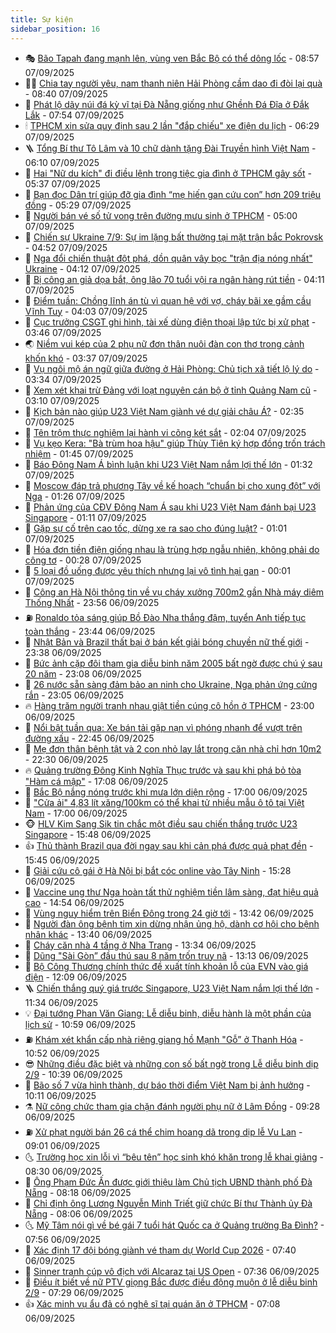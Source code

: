 ```yaml
---
title: Sự kiện
sidebar_position: 16
---
```


<!-- dantri-su-kien:START -->
- 🎭 [Bão Tapah đang mạnh lên, vùng ven Bắc Bộ có thể dông lốc](https://dantri.com.vn/ban-doc/bao-tapah-dang-manh-len-vung-ven-bac-bo-co-the-dong-loc-20250907154428784.htm) - 08:57 07/09/2025
- 👨‍🏫 [Chia tay người yêu, nam thanh niên Hải Phòng cầm dao đi đòi lại quà](https://dantri.com.vn/phap-luat/chia-tay-nguoi-yeu-nam-thanh-nien-hai-phong-cam-dao-di-doi-lai-qua-20250907153340084.htm) - 08:40 07/09/2025
- 🌮 [Phát lộ dãy núi đá kỳ vĩ tại Đà Nẵng giống như Ghềnh Đá Đĩa ở Đắk Lắk](https://dantri.com.vn/du-lich/phat-lo-day-nui-da-ky-vi-tai-da-nang-giong-nhu-ghenh-da-dia-o-dak-lak-20250907112922565.htm) - 07:54 07/09/2025
- 🕯 [TPHCM xin sửa quy định sau 2 lần &quot;đắp chiếu&quot; xe điện du lịch](https://dantri.com.vn/thoi-su/tphcm-xin-sua-quy-dinh-sau-2-lan-dap-chieu-xe-dien-du-lich-20250907121843111.htm) - 06:29 07/09/2025
- 🪜 [Tổng Bí thư Tô Lâm và 10 chữ dành tặng Đài Truyền hình Việt Nam](https://dantri.com.vn/thoi-su/tong-bi-thu-to-lam-va-10-chu-danh-tang-dai-truyen-hinh-viet-nam-20250907131011981.htm) - 06:10 07/09/2025
- 🐘 [Hai &quot;Nữ du kích&quot; đi điều lệnh trong tiệc gia đình ở TPHCM gây sốt](https://dantri.com.vn/doi-song/hai-nu-du-kich-di-dieu-lenh-trong-tiec-gia-dinh-o-tphcm-gay-sot-20250907122259398.htm) - 05:37 07/09/2025
- 🤔 [Bạn đọc Dân trí giúp đỡ gia đình “mẹ hiến gan cứu con” hơn 209 triệu đồng](https://dantri.com.vn/tam-long-nhan-ai/ban-doc-dan-tri-giup-do-gia-dinh-me-hien-gan-cuu-con-hon-209-trieu-dong-20250906211418782.htm) - 05:29 07/09/2025
- 🧠 [Người bán vé số tử vong trên đường mưu sinh ở TPHCM](https://dantri.com.vn/thoi-su/nguoi-ban-ve-so-tu-vong-tren-duong-muu-sinh-o-tphcm-20250907094824508.htm) - 05:00 07/09/2025
- 📝 [Chiến sự Ukraine 7/9: Sự im lặng bất thường tại mặt trận bắc Pokrovsk](https://dantri.com.vn/the-gioi/chien-su-ukraine-79-su-im-lang-bat-thuong-tai-mat-tran-bac-pokrovsk-20250907114603278.htm) - 04:52 07/09/2025
- 🦏 [Nga đổi chiến thuật đột phá, dồn quân vây bọc &quot;trận địa nóng nhất&quot; Ukraine](https://dantri.com.vn/the-gioi/nga-doi-chien-thuat-dot-pha-don-quan-vay-boc-tran-dia-nong-nhat-ukraine-20250907110843217.htm) - 04:12 07/09/2025
- 🥰 [Bị công an giả dọa bắt, ông lão 70 tuổi vội ra ngân hàng rút tiền](https://dantri.com.vn/phap-luat/bi-cong-an-gia-doa-bat-ong-lao-70-tuoi-voi-ra-ngan-hang-rut-tien-20250907105401141.htm) - 04:11 07/09/2025
- 🤗 [Điểm tuần: Chồng lĩnh án tù vì quan hệ với vợ, cháy bãi xe gầm cầu Vĩnh Tuy](https://dantri.com.vn/ban-doc/diem-tuan-chong-linh-an-tu-vi-quan-he-voi-vo-chay-bai-xe-gam-cau-vinh-tuy-20250906235509487.htm) - 04:03 07/09/2025
- 🌈 [Cục trưởng CSGT ghi hình, tài xế dùng điện thoại lập tức bị xử phạt](https://dantri.com.vn/thoi-su/cuc-truong-csgt-ghi-hinh-tai-xe-dung-dien-thoai-lap-tuc-bi-xu-phat-20250907103411154.htm) - 03:46 07/09/2025
- 🌏 [Niềm vui kép của 2 phụ nữ đơn thân nuôi đàn con thơ trong cảnh khốn khó](https://dantri.com.vn/tam-long-nhan-ai/niem-vui-kep-cua-2-phu-nu-don-than-nuoi-dan-con-tho-trong-canh-khon-kho-20250906232421173.htm) - 03:37 07/09/2025
- 💄 [Vụ ngôi mộ án ngữ giữa đường ở Hải Phòng: Chủ tịch xã tiết lộ lý do](https://dantri.com.vn/thoi-su/vu-ngoi-mo-an-ngu-giua-duong-o-hai-phong-chu-tich-xa-tiet-lo-ly-do-20250907101445260.htm) - 03:34 07/09/2025
- 👺 [Xem xét khai trừ Đảng với loạt nguyên cán bộ ở tỉnh Quảng Nam cũ](https://dantri.com.vn/thoi-su/xem-xet-khai-tru-dang-voi-loat-nguyen-can-bo-o-tinh-quang-nam-cu-20250907100118189.htm) - 03:10 07/09/2025
- 👹 [Kịch bản nào giúp U23 Việt Nam giành vé dự giải châu Á?](https://dantri.com.vn/the-thao/kich-ban-nao-giup-u23-viet-nam-gianh-ve-du-giai-chau-a-20250907092423643.htm) - 02:35 07/09/2025
- 🌊 [Tên trộm thực nghiệm lại hành vi cõng két sắt](https://dantri.com.vn/phap-luat/ten-trom-thuc-nghiem-lai-hanh-vi-cong-ket-sat-20250907085257051.htm) - 02:04 07/09/2025
- 🤠 [Vụ kẹo Kera: &quot;Bà trùm hoa hậu&quot; giúp Thùy Tiên ký hợp đồng trốn trách nhiệm](https://dantri.com.vn/phap-luat/vu-keo-kera-ba-trum-hoa-hau-giup-thuy-tien-ky-hop-dong-tron-trach-nhiem-20250906235001193.htm) - 01:45 07/09/2025
- 🎊 [Báo Đông Nam Á bình luận khi U23 Việt Nam nắm lợi thế lớn](https://dantri.com.vn/the-thao/bao-dong-nam-a-binh-luan-khi-u23-viet-nam-nam-loi-the-lon-20250907082257565.htm) - 01:32 07/09/2025
- 🐘 [Moscow đáp trả phương Tây về kế hoạch “chuẩn bị cho xung đột” với Nga](https://dantri.com.vn/the-gioi/moscow-dap-tra-phuong-tay-ve-ke-hoach-chuan-bi-cho-xung-dot-voi-nga-20250907082219153.htm) - 01:26 07/09/2025
- 💂 [Phản ứng của CĐV Đông Nam Á sau khi U23 Việt Nam đánh bại U23 Singapore](https://dantri.com.vn/the-thao/phan-ung-cua-cdv-dong-nam-a-sau-khi-u23-viet-nam-danh-bai-u23-singapore-20250907073733050.htm) - 01:11 07/09/2025
- 👹 [Gặp sự cố trên cao tốc, dừng xe ra sao cho đúng luật?](https://dantri.com.vn/ban-doc/gap-su-co-tren-cao-toc-dung-xe-ra-sao-cho-dung-luat-20250906232104540.htm) - 01:01 07/09/2025
- 🦒 [Hóa đơn tiền điện giống nhau là trùng hợp ngẫu nhiên, không phải do công tơ](https://dantri.com.vn/kinh-doanh/hoa-don-tien-dien-giong-nhau-la-trung-hop-ngau-nhien-khong-phai-do-cong-to-20250907021609864.htm) - 00:28 07/09/2025
- 🗽 [5 loại đồ uống được yêu thích nhưng lại vô tình hại gan](https://dantri.com.vn/suc-khoe/5-loai-do-uong-duoc-yeu-thich-nhung-lai-vo-tinh-hai-gan-20250906193102430.htm) - 00:01 07/09/2025
- 💄 [Công an Hà Nội thông tin về vụ cháy xưởng 700m2 gần Nhà máy diêm Thống Nhất](https://dantri.com.vn/thoi-su/cong-an-ha-noi-thong-tin-ve-vu-chay-xuong-700m2-gan-nha-may-diem-thong-nhat-20250907000047895.htm) - 23:56 06/09/2025
- ⛽️ [Ronaldo tỏa sáng giúp Bồ Đào Nha thắng đậm, tuyển Anh tiếp tục toàn thắng](https://dantri.com.vn/the-thao/ronaldo-toa-sang-giup-bo-dao-nha-thang-dam-tuyen-anh-tiep-tuc-toan-thang-20250907063046031.htm) - 23:44 06/09/2025
- 🥷 [Nhật Bản và Brazil thất bại ở bán kết giải bóng chuyền nữ thế giới](https://dantri.com.vn/the-thao/nhat-ban-va-brazil-that-bai-o-ban-ket-giai-bong-chuyen-nu-the-gioi-20250906230415405.htm) - 23:38 06/09/2025
- 🤖 [Bức ảnh cặp đôi tham gia diễu binh năm 2005 bất ngờ được chú ý sau 20 năm](https://dantri.com.vn/doi-song/buc-anh-cap-doi-tham-gia-dieu-binh-nam-2005-bat-ngo-duoc-chu-y-sau-20-nam-20250904161119272.htm) - 23:08 06/09/2025
- 🌊 [26 nước sẵn sàng đảm bảo an ninh cho Ukraine, Nga phản ứng cứng rắn](https://dantri.com.vn/the-gioi/26-nuoc-san-sang-dam-bao-an-ninh-cho-ukraine-nga-phan-ung-cung-ran-20250907060403863.htm) - 23:05 06/09/2025
- 🔥 [Hàng trăm người tranh nhau giật tiền cúng cô hồn ở TPHCM](https://dantri.com.vn/thoi-su/hang-tram-nguoi-tranh-nhau-giat-tien-cung-co-hon-o-tphcm-20250906190738245.htm) - 23:00 06/09/2025
- 🦏 [Nổi bật tuần qua: Xe bán tải gặp nạn vì phóng nhanh để vượt trên đường xấu](https://dantri.com.vn/o-to-xe-may/noi-bat-tuan-qua-xe-ban-tai-gap-nan-vi-phong-nhanh-de-vuot-tren-duong-xau-20250906172842235.htm) - 22:45 06/09/2025
- 🐘 [Mẹ đơn thân bệnh tật và 2 con nhỏ lay lắt trong căn nhà chỉ hơn 10m2](https://dantri.com.vn/tam-long-nhan-ai/me-don-than-benh-tat-va-2-con-nho-lay-lat-trong-can-nha-chi-hon-10m2-20250901212525884.htm) - 22:30 06/09/2025
- 🔥 [Quảng trường Đông Kinh Nghĩa Thục trước và sau khi phá bỏ tòa &quot;Hàm cá mập&quot;](https://dantri.com.vn/thoi-su/quang-truong-dong-kinh-nghia-thuc-truoc-va-sau-khi-pha-bo-toa-ham-ca-map-20250906220458501.htm) - 17:08 06/09/2025
- 💼 [Bắc Bộ nắng nóng trước khi mưa lớn diện rộng](https://dantri.com.vn/thoi-su/bac-bo-nang-nong-truoc-khi-mua-lon-dien-rong-20250906203640884.htm) - 17:00 06/09/2025
- 🚀 [&quot;Cửa ải&quot; 4,83 lít xăng/100km có thể khai tử nhiều mẫu ô tô tại Việt Nam](https://dantri.com.vn/o-to-xe-may/cua-ai-483-lit-xang100km-co-the-khai-tu-nhieu-mau-o-to-tai-viet-nam-20250906145803398.htm) - 17:00 06/09/2025
- 🐵 [HLV Kim Sang Sik tin chắc một điều sau chiến thắng trước U23 Singapore](https://dantri.com.vn/the-thao/hlv-kim-sang-sik-tin-chac-mot-dieu-sau-chien-thang-truoc-u23-singapore-20250906223257397.htm) - 15:48 06/09/2025
- 👍 [Thủ thành Brazil qua đời ngay sau khi cản phá được quả phạt đền](https://dantri.com.vn/the-thao/thu-thanh-brazil-qua-doi-ngay-sau-khi-can-pha-duoc-qua-phat-den-20250906222904818.htm) - 15:45 06/09/2025
- 🚦 [Giải cứu cô gái ở Hà Nội bị bắt cóc online vào Tây Ninh](https://dantri.com.vn/phap-luat/giai-cuu-co-gai-o-ha-noi-bi-bat-coc-online-vao-tay-ninh-20250906215233452.htm) - 15:28 06/09/2025
- 🥸 [Vaccine ung thư Nga hoàn tất thử nghiệm tiền lâm sàng, đạt hiệu quả cao](https://dantri.com.vn/the-gioi/vaccine-ung-thu-nga-hoan-tat-thu-nghiem-tien-lam-sang-dat-hieu-qua-cao-20250906213602469.htm) - 14:54 06/09/2025
- 🥷 [Vùng nguy hiểm trên Biển Đông trong 24 giờ tới](https://dantri.com.vn/thoi-su/vung-nguy-hiem-tren-bien-dong-trong-24-gio-toi-20250906203809964.htm) - 13:42 06/09/2025
- 🤡 [Người đàn ông bệnh tim xin dừng nhận ủng hộ, dành cơ hội cho bệnh nhân khác](https://dantri.com.vn/tam-long-nhan-ai/nguoi-dan-ong-benh-tim-xin-dung-nhan-ung-ho-danh-co-hoi-cho-benh-nhan-khac-20250906152146890.htm) - 13:40 06/09/2025
- 🥳 [Cháy căn nhà 4 tầng ở Nha Trang](https://dantri.com.vn/thoi-su/chay-can-nha-4-tang-o-nha-trang-20250906202025223.htm) - 13:34 06/09/2025
- 🤩 [Dũng &quot;Sài Gòn” đầu thú sau 8 năm trốn truy nã](https://dantri.com.vn/phap-luat/dung-sai-gon-dau-thu-sau-8-nam-tron-truy-na-20250906195305609.htm) - 13:13 06/09/2025
- 🎡 [Bộ Công Thương chính thức đề xuất tính khoản lỗ của EVN vào giá điện](https://dantri.com.vn/kinh-doanh/bo-cong-thuong-chinh-thuc-de-xuat-tinh-khoan-lo-cua-evn-vao-gia-dien-20250906184754479.htm) - 12:09 06/09/2025
- 🪜 [Chiến thắng quý giá trước Singapore, U23 Việt Nam nắm lợi thế lớn](https://dantri.com.vn/the-thao/chien-thang-quy-gia-truoc-singapore-u23-viet-nam-nam-loi-the-lon-20250906183411818.htm) - 11:34 06/09/2025
- 💡 [Đại tướng Phan Văn Giang: Lễ diễu binh, diễu hành là một phần của lịch sử](https://dantri.com.vn/thoi-su/dai-tuong-phan-van-giang-le-dieu-binh-dieu-hanh-la-mot-phan-cua-lich-su-20250905201053487.htm) - 10:59 06/09/2025
- ⛽️ [Khám xét khẩn cấp nhà riêng giang hồ Mạnh &quot;Gỗ” ở Thanh Hóa](https://dantri.com.vn/phap-luat/kham-xet-khan-cap-nha-rieng-giang-ho-manh-go-o-thanh-hoa-20250906174803046.htm) - 10:52 06/09/2025
- 😎 [Những điều đặc biệt và những con số bất ngờ trong Lễ diễu binh dịp 2/9](https://dantri.com.vn/thoi-su/nhung-dieu-dac-biet-va-nhung-con-so-bat-ngo-trong-le-dieu-binh-dip-29-20250906173145487.htm) - 10:39 06/09/2025
- 🗽 [Bão số 7 vừa hình thành, dự báo thời điểm Việt Nam bị ảnh hưởng](https://dantri.com.vn/thoi-su/bao-so-7-vua-hinh-thanh-du-bao-thoi-diem-viet-nam-bi-anh-huong-20250906170640904.htm) - 10:11 06/09/2025
- ⚗️ [Nữ công chức tham gia chặn đánh người phụ nữ ở Lâm Đồng](https://dantri.com.vn/thoi-su/nu-cong-chuc-tham-gia-chan-danh-nguoi-phu-nu-o-lam-dong-20250906161644286.htm) - 09:28 06/09/2025
- ⛽️ [Xử phạt người bán 26 cá thể chim hoang dã trong dịp lễ Vu Lan](https://dantri.com.vn/thoi-su/xu-phat-nguoi-ban-26-ca-the-chim-hoang-da-trong-dip-le-vu-lan-20250906154703942.htm) - 09:01 06/09/2025
- 🌜 [Trường học xin lỗi vì “bêu tên” học sinh khó khăn trong lễ khai giảng](https://dantri.com.vn/giao-duc/truong-hoc-xin-loi-vi-beu-ten-hoc-sinh-kho-khan-trong-le-khai-giang-20250906151911187.htm) - 08:30 06/09/2025
- 🦩 [Ông Phạm Đức Ấn được giới thiệu làm Chủ tịch UBND thành phố Đà Nẵng](https://dantri.com.vn/thoi-su/ong-pham-duc-an-duoc-gioi-thieu-lam-chu-tich-ubnd-thanh-pho-da-nang-20250906131916938.htm) - 08:18 06/09/2025
- 🦒 [Chỉ định ông Lương Nguyễn Minh Triết giữ chức Bí thư Thành ủy Đà Nẵng](https://dantri.com.vn/thoi-su/chi-dinh-ong-luong-nguyen-minh-triet-giu-chuc-bi-thu-thanh-uy-da-nang-20250906130754392.htm) - 08:06 06/09/2025
- 🌜 [Mỹ Tâm nói gì về bé gái 7 tuổi hát Quốc ca ở Quảng trường Ba Đình?](https://dantri.com.vn/giai-tri/my-tam-noi-gi-ve-be-gai-7-tuoi-hat-quoc-ca-o-quang-truong-ba-dinh-20250906145025727.htm) - 07:56 06/09/2025
- 🐎 [Xác định 17 đội bóng giành vé tham dự World Cup 2026](https://dantri.com.vn/the-thao/xac-dinh-17-doi-bong-gianh-ve-tham-du-world-cup-2026-20250906104001723.htm) - 07:40 06/09/2025
- 🌋 [Sinner tranh cúp vô địch với Alcaraz tại US Open](https://dantri.com.vn/the-thao/sinner-tranh-cup-vo-dich-voi-alcaraz-tai-us-open-20250906115124344.htm) - 07:36 06/09/2025
- 🧰 [Điều ít biết về nữ PTV giọng Bắc được điều động muộn ở lễ diễu binh 2/9](https://dantri.com.vn/giai-tri/dieu-it-biet-ve-nu-ptv-giong-bac-duoc-dieu-dong-muon-o-le-dieu-binh-29-20250906133504300.htm) - 07:29 06/09/2025
- 👍 [Xác minh vụ ẩu đả có nghệ sĩ tại quán ăn ở TPHCM](https://dantri.com.vn/thoi-su/xac-minh-vu-au-da-co-nghe-si-tai-quan-an-o-tphcm-20250906133159754.htm) - 07:08 06/09/2025<!-- dantri-su-kien:END -->
